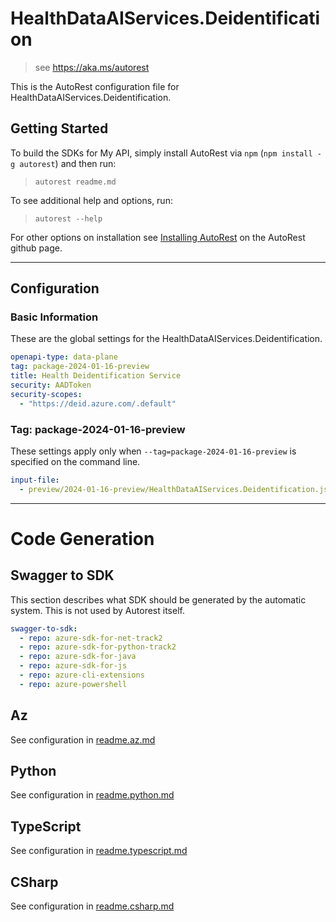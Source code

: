# HealthDataAIServices.Deidentification

> see https://aka.ms/autorest

This is the AutoRest configuration file for HealthDataAIServices.Deidentification.

## Getting Started

To build the SDKs for My API, simply install AutoRest via `npm` (`npm install -g autorest`) and then run:

> `autorest readme.md`

To see additional help and options, run:

> `autorest --help`

For other options on installation see [Installing AutoRest](https://aka.ms/autorest/install) on the AutoRest github page.

---

## Configuration

### Basic Information

These are the global settings for the HealthDataAIServices.Deidentification.

```yaml
openapi-type: data-plane
tag: package-2024-01-16-preview
title: Health Deidentification Service
security: AADToken
security-scopes:
  - "https://deid.azure.com/.default"
```

### Tag: package-2024-01-16-preview

These settings apply only when `--tag=package-2024-01-16-preview` is specified on the command line.

```yaml $(tag) == 'package-2024-01-16-preview'
input-file:
  - preview/2024-01-16-preview/HealthDataAIServices.Deidentification.json
```

---

# Code Generation

## Swagger to SDK

This section describes what SDK should be generated by the automatic system.
This is not used by Autorest itself.

```yaml $(swagger-to-sdk)
swagger-to-sdk:
  - repo: azure-sdk-for-net-track2
  - repo: azure-sdk-for-python-track2
  - repo: azure-sdk-for-java
  - repo: azure-sdk-for-js
  - repo: azure-cli-extensions
  - repo: azure-powershell
```

## Az

See configuration in [readme.az.md](./readme.az.md)

## Python

See configuration in [readme.python.md](./readme.python.md)

## TypeScript

See configuration in [readme.typescript.md](./readme.typescript.md)

## CSharp

See configuration in [readme.csharp.md](./readme.csharp.md)